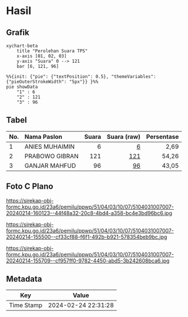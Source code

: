 # Hasil

## Grafik

```mermaid
xychart-beta
    title "Perolehan Suara TPS"
    x-axis [01, 02, 03]
    y-axis "Suara" 0 --> 121
    bar [6, 121, 96]
```

```mermaid
%%{init: {"pie": {"textPosition": 0.5}, "themeVariables": {"pieOuterStrokeWidth": "5px"}} }%%
pie showData
    "1" : 6
    "2" : 121
    "3" : 96
```

## Tabel

| No. | Nama Paslon    | Suara | Suara (raw) | Persentase |
|:--- |:-------------- | -----:| -----------:| ----------:|
| 1   | ANIES MUHAIMIN | 6     | [6][p-1]    | 2,69       |
| 2   | PRABOWO GIBRAN | 121   | [121][p-2]  | 54,26      |
| 3   | GANJAR MAHFUD  | 96    | [96][p-3]   | 43,05      |


[p-1]: https://github.com/gigit-pemilu/pemilu-2024-51-bali/blob/main/pilpres/hitung-suara/sub/51-bali/sub/04-gianyar/sub/03-gianyar/sub/1007-bitera/sub/007-tps/sub/paslon-1.txt
[p-2]: https://github.com/gigit-pemilu/pemilu-2024-51-bali/blob/main/pilpres/hitung-suara/sub/51-bali/sub/04-gianyar/sub/03-gianyar/sub/1007-bitera/sub/007-tps/sub/paslon-2.txt
[p-3]: https://github.com/gigit-pemilu/pemilu-2024-51-bali/blob/main/pilpres/hitung-suara/sub/51-bali/sub/04-gianyar/sub/03-gianyar/sub/1007-bitera/sub/007-tps/sub/paslon-3.txt

## Foto C Plano

https://sirekap-obj-formc.kpu.go.id/23a6/pemilu/ppwp/51/04/03/10/07/5104031007007-20240214-160123--44f48a32-20c8-4bd4-a358-bc4e3bd96bc6.jpg

https://sirekap-obj-formc.kpu.go.id/23a6/pemilu/ppwp/51/04/03/10/07/5104031007007-20240214-155500--cf33cf88-f6f1-492b-b921-578354beb9bc.jpg

https://sirekap-obj-formc.kpu.go.id/23a6/pemilu/ppwp/51/04/03/10/07/5104031007007-20240214-155709--cf957ff0-9782-4450-abd5-3b242608bca6.jpg


## Metadata

| Key        | Value               |
| ---------- | ------------------- |
| Time Stamp | 2024-02-24 22:31:28 |



